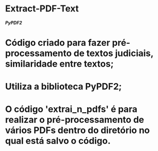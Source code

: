 # Extract-PDF-Text

##### PyPDF2
# Código criado para fazer pré-processamento de textos judiciais, similaridade entre textos;
# Utiliza a biblioteca PyPDF2;
# O código 'extrai_n_pdfs' é para realizar o pré-processamento de vários PDFs dentro do diretório no qual está salvo o código.

